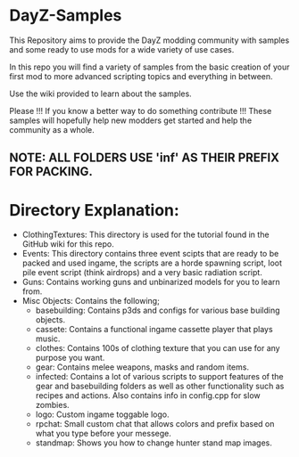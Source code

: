 # DayZ-Samples
This Repository aims to provide the DayZ modding community with samples and some ready to use mods for a wide variety of use cases. 

In this repo you will find a variety of samples from the basic creation of your first mod to more advanced scripting topics and everything in between. 

Use the wiki provided to learn about the samples.

Please !!! If you know a better way to do something contribute !!! These samples will hopefully help new modders get started and help the community as a whole.

## NOTE: ALL FOLDERS USE 'inf' AS THEIR PREFIX FOR PACKING.

# Directory Explanation:
- ClothingTextures: This directory is used for the tutorial found in the GitHub wiki for this repo.
- Events: This directory contains three event scipts that are ready to be packed and used ingame, the scripts are a horde spawning script, loot pile event script (think airdrops) and a very basic radiation script.
- Guns: Contains working guns and unbinarized models for you to learn from.
- Misc Objects: Contains the following;
  - basebuilding: Contains p3ds and configs for various base building objects.
  - cassete: Contains a functional ingame cassette player that plays music.
  - clothes: Contains 100s of clothing texture that you can use for any purpose you want.
  - gear: Contains melee weapons, masks and random items.
  - infected: Contains a lot of various scripts to support features of the gear and basebuilding folders as well as other functionality such as recipes and actions. Also contains info in config.cpp for slow zombies.
  - logo: Custom ingame toggable logo.
  - rpchat: Small custom chat that allows colors and prefix based on what you type before your messege.
  - standmap: Shows you how to change hunter stand map images.
